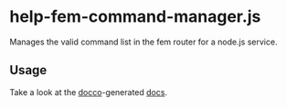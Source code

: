 # help-fem-command-manager.js
Manages the valid command list in the fem router for a node.js service.

## Usage
Take a look at the [docco][docco]-generated [docs][docs].

[docco]: https://jashkenas.github.io/docco/
[docs]: https://helpdotcom.github.io/help-fem-command-manager.js/
